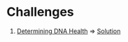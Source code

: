 # Challenges

1. [Determining DNA Health](https://www.hackerrank.com/challenges/determining-dna-health/problem) => [Solution](determining-dna-health/Program.cs)

